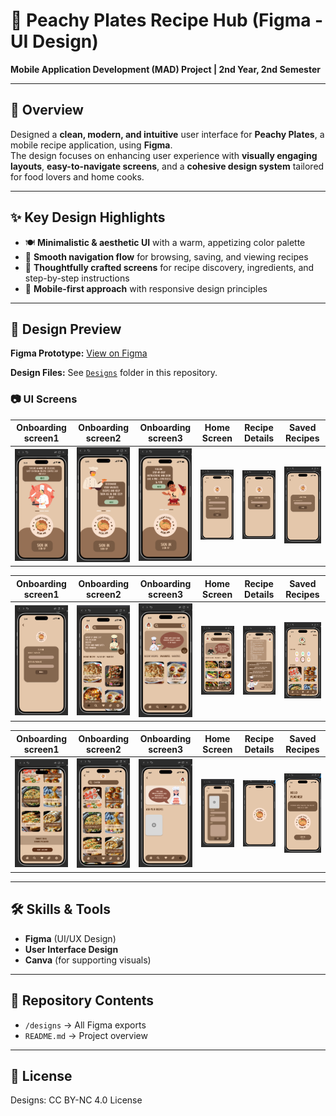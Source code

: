 # 🍑 Peachy Plates Recipe Hub  (Figma - UI Design)

**Mobile Application Development (MAD) Project | 2nd Year, 2nd Semester**  

---

## 📖 Overview
Designed a **clean, modern, and intuitive** user interface for **Peachy Plates**, a mobile recipe application, using **Figma**.  
The design focuses on enhancing user experience with **visually engaging layouts**, **easy-to-navigate screens**, and a **cohesive design system** tailored for food lovers and home cooks.

---

## ✨ Key Design Highlights
- 🍽 **Minimalistic & aesthetic UI** with a warm, appetizing color palette  
- 📱 **Smooth navigation flow** for browsing, saving, and viewing recipes  
- 📝 **Thoughtfully crafted screens** for recipe discovery, ingredients, and step-by-step instructions  
- 📐 **Mobile-first approach** with responsive design principles

---

## 🎨 Design Preview
**Figma Prototype:** [View on Figma](https://www.figma.com/design/CIiz6Y4z6ZBFEwwB0RprCm/recipe-app?node-id=0-1&t=bbAeYX2ROBNZio5o-1)

**Design Files:** See [`Designs`](designs/) folder in this repository.  

### 📷 UI Screens

| Onboarding screen1| Onboarding screen2 | Onboarding screen3 | Home Screen | Recipe Details | Saved Recipes |
|-------------|----------------|---------------|---------------|---------------|---------------|
| ![Saved Recipes](designs/1.png) | ![Saved Recipes](designs/2.png) | ![Saved Recipes](designs/3.png) | ![Home Screen](designs/4.png) | ![Recipe Details](designs/5.png) | ![Saved Recipes](designs/6.png) |

| Onboarding screen1| Onboarding screen2 | Onboarding screen3 | Home Screen | Recipe Details | Saved Recipes | 
|-------------|----------------|---------------|---------------|---------------|---------------|
| ![Saved Recipes](designs/7.png) | ![Saved Recipes](designs/8.png) | ![Saved Recipes](designs/9.png) | ![Home Screen](designs/10.png) | ![Recipe Details](designs/11.png) | ![Saved Recipes](designs/12.png) |

| Onboarding screen1| Onboarding screen2 | Onboarding screen3 | Home Screen | Recipe Details | Saved Recipes | 
|-------------|----------------|---------------|---------------|---------------|---------------|
| ![Saved Recipes](designs/13.png) | ![Saved Recipes](designs/14.png) | ![Saved Recipes](designs/15.png) | ![Home Screen](designs/16.png) | ![Recipe Details](designs/17.png) | ![Saved Recipes](designs/18.png) |

---

## 🛠 Skills & Tools
- **Figma** (UI/UX Design)
- **User Interface Design**
- **Canva** (for supporting visuals)

---

## 📂 Repository Contents
- `/designs` → All Figma exports    
- `README.md` → Project overview  

---

## 📜 License
Designs: CC BY-NC 4.0 License  
